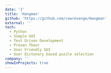 ```yaml
---
date: '2'
title: 'Hangman'
github: 'https://github.com/cowrevenge/Hangman'
external: ''
tech:
  - Python
  - Simple GUI
  - Test Driven Development
  - Proven Theor
  - User Friendly GUI
  - User Dictonary based puzzle selection
company: ''
showInProjects: true
---
```

